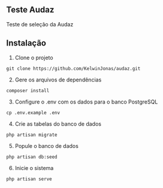 ## Teste Audaz

Teste de seleção da Audaz
## Instalação

1.  Clone o projeto

```shell
git clone https://github.com/KelwinJonas/audaz.git
```

2.  Gere os arquivos de dependências

```shell
composer install
```

3.  Configure o .env com os dados para o banco PostgreSQL

```shell
cp .env.example .env
```

4.  Crie as tabelas do banco de dados

```
php artisan migrate
```

5. Popule o banco de dados

```
php artisan db:seed
```

6. Inicie o sistema

```
php artisan serve
```
